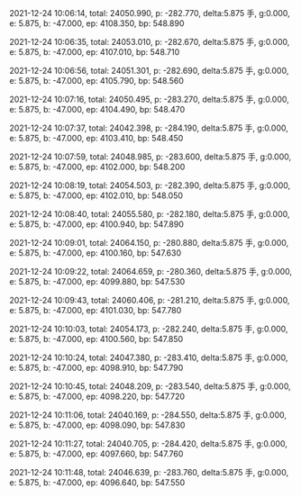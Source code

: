 2021-12-24 10:06:14, total: 24050.990, p: -282.770, delta:5.875 手, g:0.000, e: 5.875, b: -47.000, ep: 4108.350, bp: 548.890

2021-12-24 10:06:35, total: 24053.010, p: -282.670, delta:5.875 手, g:0.000, e: 5.875, b: -47.000, ep: 4107.010, bp: 548.710

2021-12-24 10:06:56, total: 24051.301, p: -282.690, delta:5.875 手, g:0.000, e: 5.875, b: -47.000, ep: 4105.790, bp: 548.560

2021-12-24 10:07:16, total: 24050.495, p: -283.270, delta:5.875 手, g:0.000, e: 5.875, b: -47.000, ep: 4104.490, bp: 548.470

2021-12-24 10:07:37, total: 24042.398, p: -284.190, delta:5.875 手, g:0.000, e: 5.875, b: -47.000, ep: 4103.410, bp: 548.450

2021-12-24 10:07:59, total: 24048.985, p: -283.600, delta:5.875 手, g:0.000, e: 5.875, b: -47.000, ep: 4102.000, bp: 548.200

2021-12-24 10:08:19, total: 24054.503, p: -282.390, delta:5.875 手, g:0.000, e: 5.875, b: -47.000, ep: 4102.010, bp: 548.050

2021-12-24 10:08:40, total: 24055.580, p: -282.180, delta:5.875 手, g:0.000, e: 5.875, b: -47.000, ep: 4100.940, bp: 547.890

2021-12-24 10:09:01, total: 24064.150, p: -280.880, delta:5.875 手, g:0.000, e: 5.875, b: -47.000, ep: 4100.160, bp: 547.630

2021-12-24 10:09:22, total: 24064.659, p: -280.360, delta:5.875 手, g:0.000, e: 5.875, b: -47.000, ep: 4099.880, bp: 547.530

2021-12-24 10:09:43, total: 24060.406, p: -281.210, delta:5.875 手, g:0.000, e: 5.875, b: -47.000, ep: 4101.030, bp: 547.780

2021-12-24 10:10:03, total: 24054.173, p: -282.240, delta:5.875 手, g:0.000, e: 5.875, b: -47.000, ep: 4100.560, bp: 547.850

2021-12-24 10:10:24, total: 24047.380, p: -283.410, delta:5.875 手, g:0.000, e: 5.875, b: -47.000, ep: 4098.910, bp: 547.790

2021-12-24 10:10:45, total: 24048.209, p: -283.540, delta:5.875 手, g:0.000, e: 5.875, b: -47.000, ep: 4098.220, bp: 547.720

2021-12-24 10:11:06, total: 24040.169, p: -284.550, delta:5.875 手, g:0.000, e: 5.875, b: -47.000, ep: 4098.090, bp: 547.830

2021-12-24 10:11:27, total: 24040.705, p: -284.420, delta:5.875 手, g:0.000, e: 5.875, b: -47.000, ep: 4097.660, bp: 547.760

2021-12-24 10:11:48, total: 24046.639, p: -283.760, delta:5.875 手, g:0.000, e: 5.875, b: -47.000, ep: 4096.640, bp: 547.550